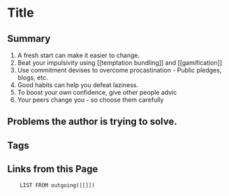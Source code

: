 # Title

## Summary
1. A fresh start can make it easier to change.
2. Beat your impulsivity using [[temptation bundling]] and [[gamification]]
3. Use commitment devises to overcome procastination - Public pledges, blogs, etc.
4. Good habits can help you defeat laziness.
5. To boost your own confidence, give other people advic
6. Your peers change you - so choose them carefully

##  Problems the author is trying to solve.

## Tags

## Links from this Page
```dataview  
	LIST FROM outgoing([[]])
```

